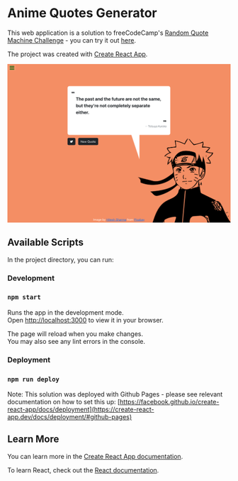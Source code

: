 # Anime Quotes Generator

This web application is a solution to freeCodeCamp's [Random Quote Machine Challenge](https://www.freecodecamp.org/learn/front-end-development-libraries/front-end-development-libraries-projects/build-a-random-quote-machine) - you can try it out [here](https://ishmyles.github.io/random-quote-machine/).

The project was created with [Create React App](https://github.com/facebook/create-react-app).

![](./screenshot.jpg)

## Available Scripts

In the project directory, you can run:

### Development

### `npm start`

Runs the app in the development mode.\
Open [http://localhost:3000](http://localhost:3000) to view it in your browser.

The page will reload when you make changes.\
You may also see any lint errors in the console.

### Deployment

### `npm run deploy`

Note: This solution was deployed with Github Pages - please see relevant documentation on how to set this up: [https://facebook.github.io/create-react-app/docs/deployment](https://create-react-app.dev/docs/deployment/#github-pages)


## Learn More

You can learn more in the [Create React App documentation](https://facebook.github.io/create-react-app/docs/getting-started).

To learn React, check out the [React documentation](https://reactjs.org/).